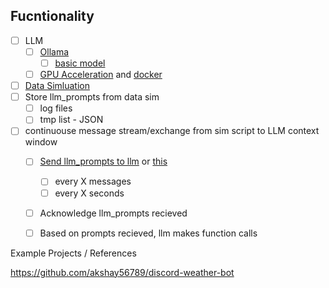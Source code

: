 ## Fucntionality

- [ ] LLM
  - [ ] [Ollama](https://github.com/ollama/ollama/blob/main/docs/linux.md)
    - [ ] [basic model](https://ollama.com/library/llama3.2:1b)
  - [ ] [GPU Acceleration]() and [docker](https://docs.nvidia.com/datacenter/cloud-native/container-toolkit/latest/install-guide.html)
- [ ] [Data Simluation](https://github.com/Swarm-Squad/Swarm-Squad-Ep2/blob/main/backend/scripts/run_simulation.py)
- [ ] Store llm_prompts from data sim
  - [ ] log files
  - [ ] tmp list - JSON
- [ ] continuouse message stream/exchange from sim script to LLM context window
  - [ ] [Send llm_prompts to llm](https://www.archgw.com/) or [this](https://github.com/katanemo/archgw)
    - [ ] every X messages
    - [ ] every X seconds
  - [ ] Acknowledge llm_prompts recieved
  - [ ] Based on prompts recieved, llm makes function calls


Example Projects / References

https://github.com/akshay56789/discord-weather-bot
